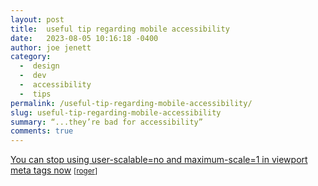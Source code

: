 ```yaml
---
layout: post
title:  useful tip regarding mobile accessibility
date:   2023-08-05 10:16:18 -0400
author: joe jenett
category:
  -  design
  -  dev
  -  accessibility
  -  tips
permalink: /useful-tip-regarding-mobile-accessibility/
slug: useful-tip-regarding-mobile-accessibility
summary: “...they’re bad for accessibility”
comments: true
---
```

<a title="You can stop using user-scalable=no and maximum-scale=1 in viewport meta tags now - lukeplant.me.uk" href="https://lukeplant.me.uk/blog/posts/you-can-stop-using-user-scalable-no-and-maximum-scale-1-in-viewport-meta-tags-now/">You can stop using user-scalable=no and maximum-scale=1 in viewport meta tags now</a> <small>[<a href="https://pinboard.in/u:roger">roger</a>]</small>

<a href="https://brid.gy/publish/mastodon"></a>
